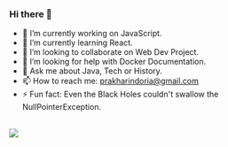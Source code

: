 ### Hi there 👋
<!--**prakharindoria/prakharindoria** is a ✨ _special_ ✨ repository because its `README.md` (this file) appears on your GitHub profile.-->
- 🔭 I’m currently working on JavaScript.
- 🌱 I’m currently learning React.
- 👯 I’m looking to collaborate on Web Dev Project.
- 🤔 I’m looking for help with Docker Documentation.
- 💬 Ask me about Java, Tech or History.
- 📫 How to reach me: <a href="prakharindoria@gmail.com">prakharindoria@gmail.com</a>
- ⚡ Fun fact: Even the Black Holes couldn't swallow the NullPointerException.<br><br>

<img src="https://github-readme-stats.vercel.app/api?username=prakharindoria&&show_icons=true&title_color=ffffff&icon_color=bb2acf&text_color=daf7dc&bg_color=151515">
